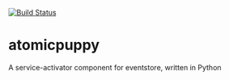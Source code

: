 [![Build Status](https://travis-ci.org/madedotcom/atomicpuppy.svg?branch=master)](https://travis-ci.org/madedotcom/atomicpuppy)
# atomicpuppy
A service-activator component for eventstore, written in Python
